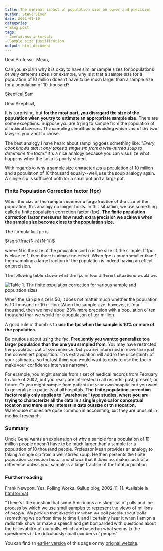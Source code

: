 ```yaml
---
title: The minimal impact of population size on power and precision
author: Steve Simon
date: 2001-01-19
categories:
- Blog post
tags:
- Confidence intervals
- Sample size justification
output: html_document
---
```


Dear Professor Mean,

Can you explain why it is okay to have similar sample sizes for populations of very different sizes. For example, why is it that a sample size for a population of 10 million doesn't have to be much larger than a sample size for a population of 10 thousand?

Skeptical Sam

<!---More--->

Dear Skeptical,

It is surprising, but **for the most part, you disregard the size of the population when you try to estimate an appropriate sample size**. There are some exceptions. Suppose you are trying to sample from the population of all ethical lawyers. The sampling simplifies to deciding which one of the two lawyers you want to chose.

The best analogy I have heard about sampling goes something like: "*Every cook knows that it only takes a single sip from a well-stirred soup to determine the taste*." It's a nice analogy because you can visualize what happens when the soup is poorly stirred.

With regards to why a sample size characterizes a population of 10 million and a population of 10 thousand equally--well, use the soup analogy again. A single sip is sufficient both for a small pot and a large pot.

### Finite Population Correction factor (fpc)

When the size of the sample becomes a large fraction of the size of the population, this analogy no longer holds. In this situation, we use something called a finite population correction factor (fpc). **The finite population correction factor measures how much extra precision we achieve when the sample size become close to the population size.**

The formula for fpc is

$\sqrt{\frac{N-n}{N-1}}$

where N is the size of the population and n is the size of the sample. If fpc is close to 1, then there is almost no effect. When fpc is much smaller than 1, then sampling a large fraction of the population is indeed having an effect on precision.

The following table shows what the fpc in four different situations would be.

![Table 1. The finite population correction for various sample and population sizes](http://www.pmean.com/new-images/01/population02.png)

When the sample size is 50, it does not matter much whether the population is 10 thousand or 10 million. When the sample size, however, is four thousand, then we have about 23% more precision with a population of ten thousand than we would for a population of ten million.

A good rule of thumb is to **use the fpc when the sample is 10% or more of the population**.

Be cautious about using the fpc. **Frequently you want to generalize to a larger population than the one you sampled from**. You may have restricted the population out of convenience, but you are interested in more than just the convenient population. This extrapolation will add to the uncertainty of your estimates, so the last thing you would want to do is to use the fpc to make your confidence intervals narrower.

For example, you might sample from a set of medical records from February to June of 2002, but you really are interested in all records: past, present, or future. Or you might sample from patients at your own hospital but you want to generalize to patients at all hospitals. **The finite population correction factor really only applies to "warehouse" type studies, where you are trying to characterize all the data in a single physical or conceptual location and there is NO interest in data outside of this location.** Warehouse studies are quite common in accounting, but they are unusual in medical research.

### Summary

Uncle Gene wants an explanation of why a sample for a population of 10 million people doesn't have to be much larger than a sample for a population of 10 thousand people. Professor Mean provides an analogy to taking a single sip from a well stirred soup. He then presents the finite population correction factor and shows that it does not make much of a difference unless your sample is a large fraction of the total population.

### Further reading

Frank Newport. Yes, Polling Works. Gallup blog, 2002-11-11. Available in [html format][new1]

"There's little question that some Americans are skeptical of polls and the process by which we use small samples to represent the views of millions of people. We pick up that skepticism when we poll people about polls (something we do from time to time!), and I certainly hear it when I am on a radio talk show or make a speech and get bombarded with questions about the believability of our polls, which are based on what seems to the questioners to be ridiculously small numbers of people."

You can find an [earlier version][sim1] of this page on my [original website][sim2].

[sim1]: http://www.pmean.com/01/population.html
[sim2]: http://www.pmean.com/original_site.html

[new1]: https://news.gallup.com/poll/7174/yes-polling-works.aspx
